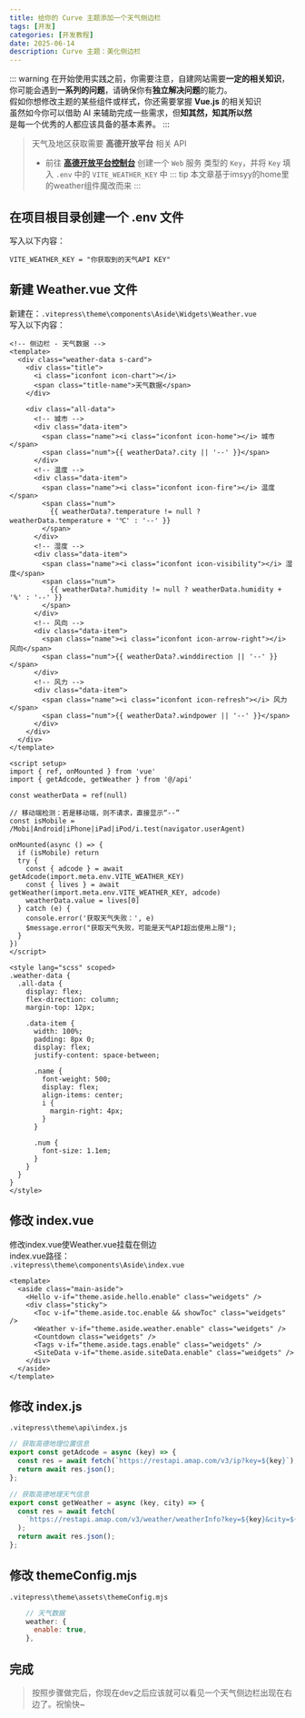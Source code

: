 ```yaml
---
title: 给你的 Curve 主题添加一个天气侧边栏
tags: [开发]
categories: [开发教程]
date: 2025-06-14
description: Curve 主题：美化侧边栏
---
```

::: warning
在开始使用实践之前，你需要注意，自建网站需要**一定的相关知识**，你可能会遇到**一系列的问题**，请确保你有**独立解决问题**的能力。<br>
假如你想修改主题的某些组件或样式，你还需要掌握 **Vue.js** 的相关知识<br>
虽然如今你可以借助 AI 来辅助完成一些需求，但**知其然，知其所以然**<br>
是每一个优秀的人都应该具备的基本素养。
:::
> 天气及地区获取需要 **高德开放平台** 相关 API
> - 前往 **[高德开放平台控制台](https://console.amap.com/dev/index)** 创建一个 `Web` 服务 类型的 `Key`，并将 `Key` 填入 `.env` 中的 `VITE_WEATHER_KEY` 中
::: tip
本文章基于imsyy的home里的weather组件魔改而来
:::
## 在项目根目录创建一个 .env 文件
写入以下内容：
```
VITE_WEATHER_KEY = "你获取到的天气API KEY"
```

## 新建 Weather.vue 文件
新建在：`.vitepress\theme\components\Aside\Widgets\Weather.vue`<br>
写入以下内容：
```vue
<!-- 侧边栏 - 天气数据 -->
<template>
  <div class="weather-data s-card">
    <div class="title">
      <i class="iconfont icon-chart"></i>
      <span class="title-name">天气数据</span>
    </div>

    <div class="all-data">
      <!-- 城市 -->
      <div class="data-item">
        <span class="name"><i class="iconfont icon-home"></i> 城市</span>
        <span class="num">{{ weatherData?.city || '--' }}</span>
      </div>
      <!-- 温度 -->
      <div class="data-item">
        <span class="name"><i class="iconfont icon-fire"></i> 温度</span>
        <span class="num">
          {{ weatherData?.temperature != null ? weatherData.temperature + '℃' : '--' }}
        </span>
      </div>
      <!-- 湿度 -->
      <div class="data-item">
        <span class="name"><i class="iconfont icon-visibility"></i> 湿度</span>
        <span class="num">
          {{ weatherData?.humidity != null ? weatherData.humidity + '%' : '--' }}
        </span>
      </div>
      <!-- 风向 -->
      <div class="data-item">
        <span class="name"><i class="iconfont icon-arrow-right"></i> 风向</span>
        <span class="num">{{ weatherData?.winddirection || '--' }}</span>
      </div>
      <!-- 风力 -->
      <div class="data-item">
        <span class="name"><i class="iconfont icon-refresh"></i> 风力</span>
        <span class="num">{{ weatherData?.windpower || '--' }}</span>
      </div>
    </div>
  </div>
</template>

<script setup>
import { ref, onMounted } from 'vue'
import { getAdcode, getWeather } from '@/api'

const weatherData = ref(null)

// 移动端检测：若是移动端，则不请求，直接显示“--”
const isMobile = /Mobi|Android|iPhone|iPad|iPod/i.test(navigator.userAgent)

onMounted(async () => {
  if (isMobile) return
  try {
    const { adcode } = await getAdcode(import.meta.env.VITE_WEATHER_KEY)
    const { lives } = await getWeather(import.meta.env.VITE_WEATHER_KEY, adcode)
    weatherData.value = lives[0]
  } catch (e) {
    console.error('获取天气失败：', e)
    $message.error("获取天气失败，可能是天气API超出使用上限");
  }
})
</script>

<style lang="scss" scoped>
.weather-data {
  .all-data {
    display: flex;
    flex-direction: column;
    margin-top: 12px;

    .data-item {
      width: 100%;
      padding: 8px 0;
      display: flex;
      justify-content: space-between;

      .name {
        font-weight: 500;
        display: flex;
        align-items: center;
        i {
          margin-right: 4px;
        }
      }

      .num {
        font-size: 1.1em;
      }
    }
  }
}
</style>
```

## 修改 index.vue
修改index.vue使Weather.vue挂载在侧边<br>
index.vue路径：<br>
`.vitepress\theme\components\Aside\index.vue`

```vue{6}
<template>
  <aside class="main-aside">
    <Hello v-if="theme.aside.hello.enable" class="weidgets" />
    <div class="sticky">
      <Toc v-if="theme.aside.toc.enable && showToc" class="weidgets" />
      <Weather v-if="theme.aside.weather.enable" class="weidgets" />
      <Countdown class="weidgets" />
      <Tags v-if="theme.aside.tags.enable" class="weidgets" />
      <SiteData v-if="theme.aside.siteData.enable" class="weidgets" />
    </div>
  </aside>
</template>
```

## 修改 index.js
`.vitepress\theme\api\index.js`
```js
// 获取高德地理位置信息
export const getAdcode = async (key) => {
  const res = await fetch(`https://restapi.amap.com/v3/ip?key=${key}`);
  return await res.json();
};

// 获取高德地理天气信息
export const getWeather = async (key, city) => {
  const res = await fetch(
    `https://restapi.amap.com/v3/weather/weatherInfo?key=${key}&city=${city}`,
  );
  return await res.json();
};
```

## 修改 themeConfig.mjs
`.vitepress\theme\assets\themeConfig.mjs`
```js
    // 天气数据
    weather: {
      enable: true,
    },
```

## 完成
> 按照步骤做完后，你现在dev之后应该就可以看见一个天气侧边栏出现在右边了。祝愉快~